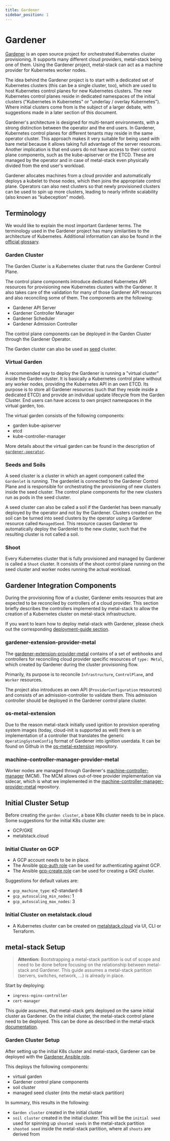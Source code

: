 ```yaml
---
title: Gardener
sidebar_position: 1
---
```


# Gardener

[Gardener](https://gardener.cloud/) is an open source project for orchestrated Kubernetes cluster provisioning. It supports many different cloud providers, metal-stack being one of them. Using the Gardener project, metal-stack can act as a machine provider for Kubernetes worker nodes.

The idea behind the Gardener project is to start with a dedicated set of Kubernetes clusters (this can be a single cluster, too), which are used to host Kubernetes control planes for new Kubernetes clusters. The new Kubernetes control planes reside in dedicated namespaces of the initial clusters ("Kubernetes in Kubernetes" or "underlay / overlay Kubernetes"). Where initial clusters come from is the subject of a larger debate, with suggestions made in a later section of this document.

Gardener's architecture is designed for multi-tenant environments, with a strong distinction between the operator and the end users. In Gardener, Kubernetes control planes for different tenants may reside in the same operator cluster. This approach makes it very suitable for being used with bare metal because it allows taking full advantage of the server resources. Another implication is that end users do not have access to their control plane components, such as the kube-apiserver or the ETCD. These are managed by the operator and in case of metal-stack even physically divided from the end user's workload.

Gardener allocates machines from a cloud provider and automatically deploys a kubelet to those nodes, which then joins the appropriate control plane. Operators can also nest clusters so that newly provisioned clusters can be used to spin up more clusters, leading to nearly infinite scalability (also known as "kubeception" model).

## Terminology

We would like to explain the most important Gardener terms. The terminology used in the Gardener project has many similarities to the architecture of Kubernetes. Additional information can also be found in the [official glossary](https://github.com/gardener/documentation/blob/master/website/documentation/glossary/_index.md).

### Garden Cluster

The Garden Cluster is a Kubernetes cluster that runs the Gardener Control Plane.

The control plane components introduce dedicated Kubernetes API resources for provisioning new Kubernetes clusters with the Gardener. It also takes care of the validation for many of those Gardener API resources and also reconciling some of them. The components are the following:

- Gardener API Server
- Gardener Controller Manager
- Gardener Scheduler
- Gardener Admission Controller

The control plane components can be deployed in the Garden Cluster through the Gardener Operator.

The Garden cluster can also be used as [seed](#seeds-and-soils) cluster.

### Virtual Garden

A recommended way to deploy the Gardener is running a "virtual cluster" inside the Garden cluster. It is basically a Kubernetes control plane without any worker nodes, providing the Kubernetes API in an own ETCD. Its purpose is to store all Gardener resources (such that they reside inside a dedicated ETCD) and provide an individual update lifecycle from the Garden Cluster. End users can have access to own project namespaces in the virtual garden, too.

The virtual garden consists of the following components:

- garden kube-apiserver
- etcd
- kube-controller-manager

More details about the virtual garden can be found in the description of [`gardener-operator`](https://github.com/gardener/gardener/blob/master/docs/concepts/operator.md).

### Seeds and Soils

A seed cluster is a cluster in which an agent component called the `Gardenlet` is running. The gardenlet is connected to the Gardener Control Plane and is responsible for orchestrating the provisioning of new clusters inside the seed cluster. The control plane components for the new clusters run as pods in the seed cluster.

A seed cluster can also be called a soil if the Gardenlet has been manually deployed by the operator and not by the Gardener. Clusters created on the soil can be turned into seed clusters by the operator using a Gardener resource called `ManagedSeed`. This resource causes Gardener to automatically deploy the Gardenlet to the new cluster, such that the resulting cluster is not called a soil.

### Shoot

Every Kubernetes cluster that is fully provisioned and managed by Gardener is called a `Shoot` cluster. It consists of the shoot control plane running on the seed cluster and worker nodes running the actual workload.

## Gardener Integration Components

During the provisioning flow of a cluster, Gardener emits resources that are expected to be reconciled by controllers of a cloud provider. This section briefly describes the controllers implemented by metal-stack to allow the creation of a Kubernetes cluster on metal-stack infrastructure.

If you want to learn how to deploy metal-stack with Gardener, please check out the corresponding [deployment-guide section](../../operators/deployment-guide.md#Gardener-with-metal-stack-1).

### gardener-extension-provider-metal

The [gardener-extension-provider-metal](https://github.com/metal-stack/gardener-extension-provider-metal) contains of a set of webhooks and controllers for reconciling cloud provider specific resources of `type: Metal`, which created by Gardener during the cluster provisioning flow.

Primarily, its purpose is to reconcile `Infrastructure`, `ControlPlane`, and `Worker` resources.

The project also introduces an own API (`ProviderConfiguration` resources) and consists of an admission-controller to validate them. This admission controller should be deployed in the Gardener control plane cluster.

### os-metal-extension

Due to the reason metal-stack initially used ignition to provision operating system images (today, cloud-init is supported as well) there is an implementation of a controller that translates the generic `OperatingSystemConfig` format of Gardener into ignition userdata. It can be found on Github in the [os-metal-extension](https://github.com/metal-stack/os-metal-extension) repository.

### machine-controller-manager-provider-metal

Worker nodes are managed through Gardener's [machine-controller-manager](https://github.com/gardener/machine-controller-manager) (MCM). The MCM allows out-of-tree provider implementation via sidecar, which is what we implemented in the [machine-controller-manager-provider-metal](https://github.com/metal-stack/machine-controller-manager-provider-metal) repository.

## Initial Cluster Setup

Before creating the `garden cluster`, a base K8s cluster needs to be in place.
Some suggestions for the initial K8s cluster are:

- GCP/GKE
- metalstack.cloud

### Initial Cluster on GCP

- A GCP account needs to be in place.
- The Ansible [gcp-auth role](https://github.com/metal-stack/ansible-common/tree/master/roles/gcp-auth) can be used for authenticating against GCP.
- The Ansible [gcp-create role](https://github.com/metal-stack/ansible-common/tree/master/roles/gcp-create) can be used for creating a GKE cluster.

Suggestions for default values are:

  - `gcp_machine_type`: e2-standard-8
  - `gcp_autoscaling_min_nodes`: 1
  - `gcp_autoscaling_max_nodes`: 3

### Initial Cluster on metalstack.cloud

- A Kubernetes cluster can be created on [metalstack.cloud](https://metalstack.cloud/de/documentation/UserManual#creating-a-cluster) via UI, CLI or Terraform.

## metal-stack Setup

> **Attention:** Bootstrapping a metal-stack partition is out of scope and need to be done before focusing on the relationship between metal-stack and Gardener. This guide assumes a metal-stack partition (servers, switches, network, ...) is already in place.

Start by deploying:

- `ingress-nginx-controller`
- `cert-manager`

This guide assumes, that metal-stack gets deployed on the same initial cluster as Gardener. On the initial cluster, the metal-stack control plane need to be deployed. This can be done as described in the metal-stack [documentation](https://docs.metal-stack.io/stable/installation/deployment/#Metal-Control-Plane-Deployment).

### Garden Cluster Setup

After setting up the initial K8s cluster and metal-stack, Gardener can be deployed with the [Gardener Ansible role](https://github.com/metal-stack/metal-roles/tree/master/control-plane/roles/gardener).

This deploys the following components:

  - virtual garden
  - Gardener control plane components
  - soil cluster
  - managed seed cluster (into the metal-stack partition)

In summary, this results in the following:

 - `Garden cluster` created in the initial cluster
 - `soil cluster` created in the initial cluster. This will be the `initial seed` used for spinning up `shooted seeds` in the metal-stack partition
 - `shooted seed` inside the metal-stack partition, where all `shoots` are derived from
